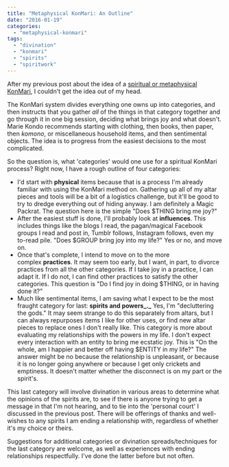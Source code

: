 ```yaml
---
title: "Metaphysical KonMari: An Outline"
date: "2016-01-19"
categories: 
  - "metaphysical-konmari"
tags: 
  - "divination"
  - "konmari"
  - "spirits"
  - "spiritwork"
---
```


After my previous post about the idea of a [spiritual or metaphysical KonMari](http://jackofmanytrades.info/2016/01/life-changing-magic/), I couldn't get the idea out of my head.

The KonMari system divides everything one owns up into categories, and then instructs that you gather _all_ of the things in that category together and go through it in one big session, deciding what brings joy and what doesn't. Marie Kondo recommends starting with clothing, then books, then paper, then _komono_, or miscellaneous household items, and then sentimental objects. The idea is to progress from the easiest decisions to the most complicated.

So the question is, what 'categories' would one use for a spiritual KonMari process? Right now, I have a rough outline of four categories:

- I'd start with **physical** items because that is a process I'm already familiar with using the KonMari method on. Gathering up all of my altar pieces and tools will be a bit of a logistics challenge, but it'll be good to try to dredge everything out of hiding anyway. I am definitely a Magic Packrat. The question here is the simple "Does $THING bring me joy?"
- After the easiest stuff is done, I'll probably look at **influences**. This includes things like the blogs I read, the pagan/magical Facebook groups I read and post in, Tumblr follows, Instagram follows, even my to-read pile. "Does $GROUP bring joy into my life?" Yes or no, and move on.
- Once that's complete, I intend to move on to the more complex **practices**. It may seem too early, but I want, in part, to divorce practices from all the other categories. If I take joy in a practice, I can adapt it. If I do not, I can find other practices to satisfy the other categories. This question is "Do I find joy in doing $THING, or in having done it?"
- Much like sentimental items, I am saving what I expect to be the most fraught category for last: **spirits and powers_._** Yes, I'm "decluttering the gods." It may seem strange to do this separately from altars, but I can always repurposes items I like for other uses, or find new altar pieces to replace ones I don't really like. This category is more about evaluating my relationships with the powers in my life. I don't expect every interaction with an entity to bring me ecstatic joy. This is "On the whole, am I happier and better off having $ENTITY in my life?" The answer might be no because the relationship is unpleasant, or because it is no longer going anywhere or because I get only crickets and emptiness. It doesn't matter whether the disconnect is on my part or the spirit's.

This last category will involve divination in various areas to determine what the opinions of the spirits are, to see if there is anyone trying to get a message in that I'm not hearing, and to tie into the 'personal court' I discussed in the previous post. There will be offerings of thanks and well-wishes to any spirits I am ending a relationship with, regardless of whether it's my choice or theirs.

Suggestions for additional categories or divination spreads/techniques for the last category are welcome, as well as experiences with ending relationships respectfully. I've done the latter before but not often.
